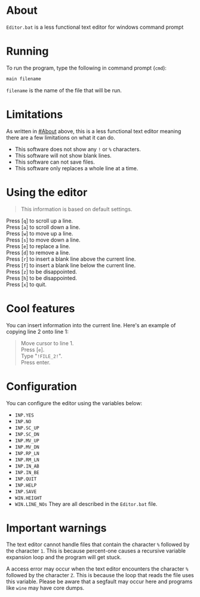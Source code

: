 # About
`Editor.bat` is a less functional text editor for windows command prompt

# Running
To run the program, type the following in command prompt (`cmd`):
```bat
main filename
```

`filename` is the name of the file that will be run.

# Limitations
As written in [#About](#about) above, this is a less functional text editor meaning there are a few limitations on what it can do.

- This software does not show any `!` or `%` characters.
- This software will not show blank lines.
- This software can not save files.
- This software only replaces a whole line at a time.

# Using the editor
> This information is based on default settings.

Press [`q`] to scroll up a line.  
Press [`a`] to scroll down a line.  
Press [`w`] to move up a line.  
Press [`s`] to move down a line.  
Press [`e`] to replace a line.  
Press [`d`] to remove a line.  
Press [`r`] to insert a blank line above the current line.  
Press [`f`] to insert a blank line below the current line.  
Press [`z`] to be disappointed.  
Press [`h`] to be disappointed.  
Press [`x`] to quit.

# Cool features
You can insert information into the current line.
Here's an example of copying line 2 onto line 1:
> Move cursor to line 1.  
> Press [`e`].  
> Type "`!FILE_2!`".  
> Press enter.

# Configuration
You can configure the editor using the variables below:
- `INP.YES`
- `INP.NO`
- `INP.SC_UP`
- `INP.SC_DN`
- `INP.MV_UP`
- `INP.MV_DN`
- `INP.RP_LN`
- `INP.RM_LN`
- `INP.IN_AB`
- `INP.IN_BE`
- `INP.QUIT`
- `INP.HELP`
- `INP.SAVE`
- `WIN.HEIGHT`
- `WIN.LINE_NOs`
They are all described in the `Editor.bat` file.

# Important warnings
The text editor cannot handle files that contain the character `%` followed by the character `1`.
This is because percent-one causes a recursive variable expansion loop and the program will get stuck.

A access error may occur when the text editor encounters the character `%` followed by the character `Z`.
This is because the loop that reads the file uses this variable.
Please be aware that a segfault may occur here and programs like `wine` may have core dumps.
